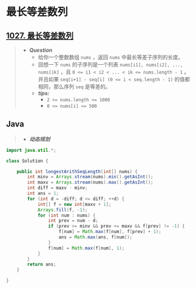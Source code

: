# 最长等差数列

## [1027. 最长等差数列](https://leetcode.cn/problems/longest-arithmetic-subsequence/)

> - ***Question***
>   - 给你一个整数数组 `nums` ，返回 `nums` 中最长等差子序列的长度。
>   - 回想一下 `nums` 的子序列是一个列表 `nums[i1], nums[i2], ..., nums[ik]` ，且 `0 <= i1 < i2 < ... < ik <= nums.length - 1` 。并且如果 `seq[i+1] - seq[i] (0 <= i < seq.length - 1)` 的值都相同，那么序列 `seq` 是等差的。
>   - ***tips:***
>     - `2 <= nums.length <= 1000`
>     - `0 <= nums[i] <= 500`

## Java

> - ***动态规划***

```java
import java.util.*;

class Solution {

    public int longestArithSeqLength(int[] nums) {
        int minv = Arrays.stream(nums).min().getAsInt();
        int maxv = Arrays.stream(nums).max().getAsInt();
        int diff = maxv - minv;
        int ans = 1;
        for (int d = -diff; d <= diff; ++d) {
            int[] f = new int[maxv + 1];
            Arrays.fill(f, -1);
            for (int num : nums) {
                int prev = num - d;
                if (prev >= minv && prev <= maxv && f[prev] != -1) {
                    f[num] = Math.max(f[num], f[prev] + 1);
                    ans = Math.max(ans, f[num]);
                }
                f[num] = Math.max(f[num], 1);
            }
        }
        return ans;
    }

}
```
